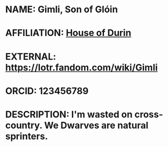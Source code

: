 # NAME: Gimli, Son of Glóin
# AFFILIATION: [House of Durin](https://lotr.fandom.com/wiki/House_of_Durin)
# EXTERNAL: https://lotr.fandom.com/wiki/Gimli
# ORCID: 123456789
# DESCRIPTION: I'm wasted on cross-country. We Dwarves are natural sprinters.
